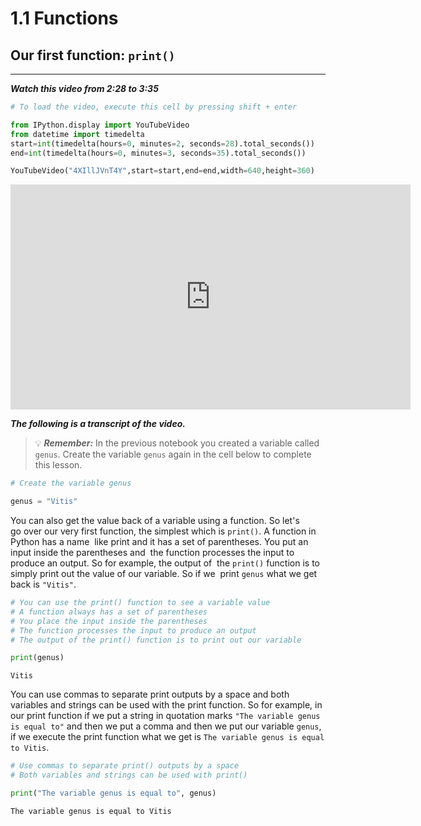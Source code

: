 # 1.1 Functions

## Our first function: `print()`
___

***Watch this video from 2:28 to 3:35***


```python
# To load the video, execute this cell by pressing shift + enter

from IPython.display import YouTubeVideo
from datetime import timedelta
start=int(timedelta(hours=0, minutes=2, seconds=28).total_seconds())
end=int(timedelta(hours=0, minutes=3, seconds=35).total_seconds())

YouTubeVideo("4XIllJVnT4Y",start=start,end=end,width=640,height=360)
```





<iframe
    width="640"
    height="360"
    src="https://www.youtube.com/embed/4XIllJVnT4Y?start=148&end=215"
    frameborder="0"
    allowfullscreen
></iframe>




***The following is a transcript of the video.***

> 💡 ***Remember:*** In the previous notebook you created a variable called `genus`. Create the variable `genus` again in the cell below to complete this lesson.


```python
# Create the variable genus

genus = "Vitis"
```

You can also get the value back of a variable using a function. So let's go over our very first function, the simplest which is `print()`. A function in Python has a name 
like print and it has a set of parentheses. You put an input inside the parentheses and 
the function processes the input to produce an output. So for example, the output of 
the `print()` function is to simply print out the value of our variable. So if we 
print `genus` what we get back is `"Vitis"`.


```python
# You can use the print() function to see a variable value
# A function always has a set of parentheses
# You place the input inside the parentheses
# The function processes the input to produce an output
# The output of the print() function is to print out our variable

print(genus)
```

    Vitis


You can use commas to separate print outputs by a space and both variables and strings can be used with the print function. So for example, in our print function if we put a string in quotation marks `"The variable genus is equal to"` and then we put a comma and then we put our variable `genus`, if we execute the print function what we get is `The variable genus is equal to Vitis`.  


```python
# Use commas to separate print() outputs by a space
# Both variables and strings can be used with print()

print("The variable genus is equal to", genus)
```

    The variable genus is equal to Vitis


